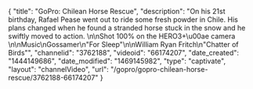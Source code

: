 {
    "title": "GoPro: Chilean Horse Rescue",
    "description": "On his 21st birthday, Rafael Pease went out to ride some fresh powder in Chile. His plans changed when he found a stranded horse stuck in the snow and he swiftly moved to action. \n\nShot 100% on the HERO3+\u00ae camera \n\nMusic\nGossamer\n\"For Sleep\"\n\nWilliam Ryan Fritch\n\"Chatter of Birds\"",
    "channelid": "3762188",
    "videoid": "66174207",
    "date_created": "1444149686",
    "date_modified": "1469145982",
    "type": "captivate",
    "layout": "channelVideo",
    "url": "\/gopro\/gopro-chilean-horse-rescue\/3762188-66174207"
}